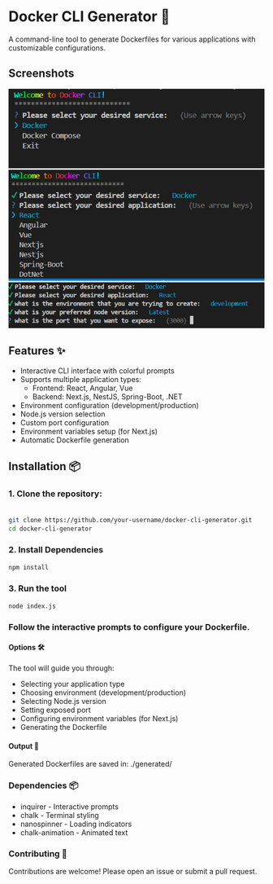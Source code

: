 # Docker CLI Generator 🐳

A command-line tool to generate Dockerfiles for various applications with customizable configurations.

## Screenshots
![Main-menu](image.png)
![alt text](image-1.png)
![alt text](image-2.png)
## Features ✨

- Interactive CLI interface with colorful prompts
- Supports multiple application types:
  - Frontend: React, Angular, Vue
  - Backend: Next.js, NestJS, Spring-Boot, .NET
- Environment configuration (development/production)
- Node.js version selection
- Custom port configuration
- Environment variables setup (for Next.js)
- Automatic Dockerfile generation

## Installation 📦

### 1. Clone the repository:
```bash

git clone https://github.com/your-username/docker-cli-generator.git
cd docker-cli-generator

```

### 2. Install Dependencies
``` bash
npm install

```
### 3. Run the tool
``` bash
node index.js

```
### Follow the interactive prompts to configure your Dockerfile.

#### Options 🛠️
The tool will guide you through:

- Selecting your application type
- Choosing environment (development/production)
- Selecting Node.js version
- Setting exposed port
- Configuring environment variables (for Next.js)
- Generating the Dockerfile

#### Output 📂
Generated Dockerfiles are saved in:
./generated/

### Dependencies 📦
- inquirer - Interactive prompts
- chalk - Terminal styling
- nanospinner - Loading indicators
- chalk-animation - Animated text

### Contributing 🤝
Contributions are welcome! Please open an issue or submit a pull request.
